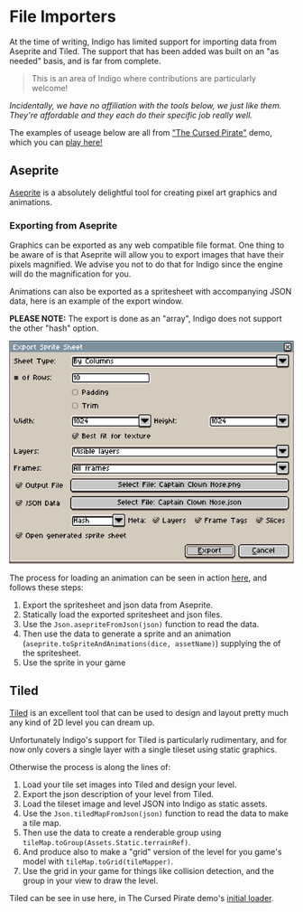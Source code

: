 # File Importers

At the time of writing, Indigo has limited support for importing data from Aseprite and Tiled. The support that has been added was built on an "as needed" basis, and is far from complete.

> This is an area of Indigo where contributions are particularly welcome!

_Incidentally, we have no affiliation with the tools below, we just like them. They're affordable and they each do their specific job really well._

The examples of useage below are all from ["The Cursed Pirate"](https://github.com/PurpleKingdomGames/indigo-examples/tree/master/demos/pirate) demo, which you can [play here!](http://localhost:3000/pirate.html)

## Aseprite

[Aseprite](https://www.aseprite.org/) is a absolutely delightful tool for creating pixel art graphics and animations.

### Exporting from Aseprite

Graphics can be exported as any web compatible file format. One thing to be aware of is that Aseprite will allow you to export images that have their pixels magnified. We advise you not to do that for Indigo since the engine will do the magnification for you.

Animations can also be exported as a spritesheet with accompanying JSON data, here is an example of the export window.

**PLEASE NOTE:** The export is done as an "array", Indigo does not support the other "hash" option.

![Aseprite export dialogue window](/img/aseprite_export.png "Aseprite export dialogue window")

The process for loading an animation can be seen in action [here](https://github.com/PurpleKingdomGames/indigo-examples/blob/master/demos/pirate/src/main/scala/pirate/core/InitialLoad.scala#L96), and follows these steps:

1. Export the spritesheet and json data from Aseprite.
2. Statically load the exported spritesheet and json files.
3. Use the `Json.asepriteFromJson(json)` function to read the data.
4. Then use the data to generate a sprite and an animation (`aseprite.toSpriteAndAnimations(dice, assetName)`) supplying the of the spritesheet.
5. Use the sprite in your game

## Tiled

[Tiled](https://www.mapeditor.org/) is an excellent tool that can be used to design and layout pretty much any kind of 2D level you can dream up.

Unfortunately Indigo's support for Tiled is particularly rudimentary, and for now only covers a single layer with a single tileset using static graphics.

Otherwise the process is along the lines of:

1. Load your tile set images into Tiled and design your level.
2. Export the json description of your level from Tiled.
3. Load the tileset image and level JSON into Indigo as static assets.
4. Use the `Json.tiledMapFromJson(json)` function to read the data to make a tile map.
5. Then use the data to create a renderable group using `tileMap.toGroup(Assets.Static.terrainRef)`.
6. And produce also to make a "grid" version of the level for you game's model with `tileMap.toGrid(tileMapper)`.
7. Use the grid in your game for things like collision detection, and the group in your view to draw the level.

Tiled can be see in use here, in The Cursed Pirate demo's [initial loader](https://github.com/PurpleKingdomGames/indigo-examples/blob/master/demos/pirate/src/main/scala/pirate/core/InitialLoad.scala#L73).
